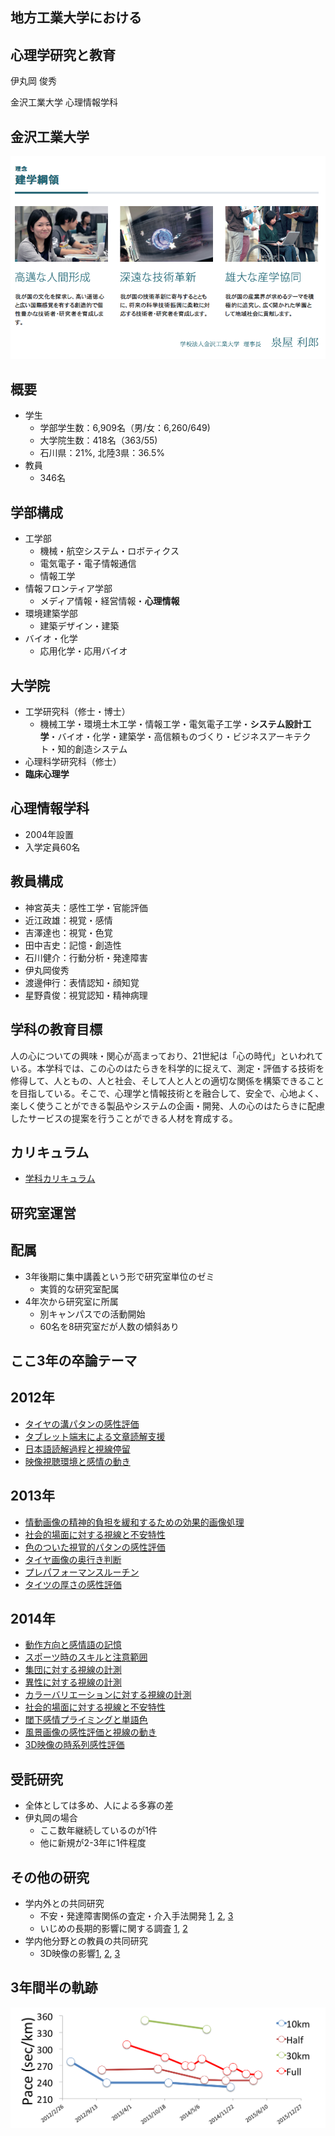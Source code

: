 ## 地方工業大学における
## 心理学研究と教育

伊丸岡 俊秀

金沢工業大学 心理情報学科



## 金沢工業大学


![建学](./KIT.png)


## 概要

- 学生
  - 学部学生数：6,909名（男/女：6,260/649)
  - 大学院生数：418名（363/55)
  - 石川県：21%, 北陸3県：36.5%
- 教員
  - 346名


## 学部構成

- 工学部
  - 機械・航空システム・ロボティクス
  - 電気電子・電子情報通信
  - 情報工学
- 情報フロンティア学部
  - メディア情報・経営情報・__心理情報__
- 環境建築学部
  - 建築デザイン・建築
- バイオ・化学
  - 応用化学・応用バイオ


## 大学院

- 工学研究科（修士・博士）
  - 機械工学・環境土木工学・情報工学・電気電子工学・__システム設計工学__・バイオ・化学・建築学・高信頼ものづくり・ビジネスアーキテクト・知的創造システム
- 心理科学研究科（修士）
- __臨床心理学__



## 心理情報学科

- 2004年設置
- 入学定員60名


## 教員構成

- 神宮英夫：感性工学・官能評価
- 近江政雄：視覚・感情
- 吉澤達也：視覚・色覚
- 田中吉史：記憶・創造性
- 石川健介：行動分析・発達障害
- 伊丸岡俊秀
- 渡邊伸行：表情認知・顔知覚
- 星野貴俊：視覚認知・精神病理


## 学科の教育目標

人の心についての興味・関心が高まっており、21世紀は「心の時代」といわれている。本学科では、この心のはたらきを科学的に捉えて、測定・評価する技術を修得して、人ともの、人と社会、そして人と人との適切な関係を構築できることを目指している。そこで、心理学と情報技術とを融合して、安全で、心地よく、楽しく使うことができる製品やシステムの企画・開発、人の心のはたらきに配慮したサービスの提案を行うことができる人材を育成する。


## カリキュラム

- [学科カリキュラム](./psychology-chart.pdf)



## 研究室運営


## 配属

- 3年後期に集中講義という形で研究室単位のゼミ
  - 実質的な研究室配属
- 4年次から研究室に所属
  - 別キャンパスでの活動開始
  - 60名を8研究室だが人数の傾斜あり


## ここ3年の卒論テーマ


## 2012年

- [タイヤの溝パタンの感性評価](./12okada.pdf)
- [タブレット端末による文章読解支援](./12ishimura.pdf)
- [日本語読解過程と視線停留](./12hayashida.pdf)
- [映像視聴環境と感情の動き](./12bushida.pdf)


## 2013年

- [情動画像の精神的負担を緩和するための効果的画像処理](./13sanada.pdf)
- [社会的場面に対する視線と不安特性](./13terasaki.pdf)
- [色のついた視覚的パタンの感性評価](./13hara.pdf)
- [タイヤ画像の奥行き判断](./13saiga.pdf)
- [プレパフォーマンスルーチン](./13futagami.pdf)
- [タイツの厚さの感性評価](./13mitani.pdf)


## 2014年

- [動作方向と感情語の記憶](./14okada.pdf)
- [スポーツ時のスキルと注意範囲](./14isobe.pdf)
- [集団に対する視線の計測](./14morita.pdf)
- [異性に対する視線の計測](./14nishio.pdf)
- [カラーバリエーションに対する視線の計測](./14fukuda.pdf)
- [社会的場面に対する視線と不安特性](./14saikawa.pdf)
- [閾下感情プライミングと単語色](./14maehama.pdf)
- [風景画像の感性評価と視線の動き](./14shimizu.pdf)
- [3D映像の時系列感性評価](./14nakamura.pdf)



## 受託研究

- 全体としては多め、人による多寡の差
- 伊丸岡の場合
  - ここ数年継続しているのが1件
  - 他に新規が2-3年に1件程度



## その他の研究

- 学内外との共同研究
  - 不安・発達障害関係の査定・介入手法開発 [1](https://kaken.nii.ac.jp/d/p/21330161.ja.html), [2](https://kaken.nii.ac.jp/d/p/21243040.ja.html), [3](https://kaken.nii.ac.jp/d/p/23730869.ja.html)
  - いじめの長期的影響に関する調査 [1](http://www.hpsj.org/journal/目次), [2](../2014JSEE/reveal.js/index.html)
- 学内他分野との教員の共同研究
  - 3D映像の影響[1](https://kaken.nii.ac.jp/d/p/25280102.ja.html), [2](../2014HCS/index.html), [3](../2015AandC/index.html)






## 3年間半の軌跡

![run](./run.png)

